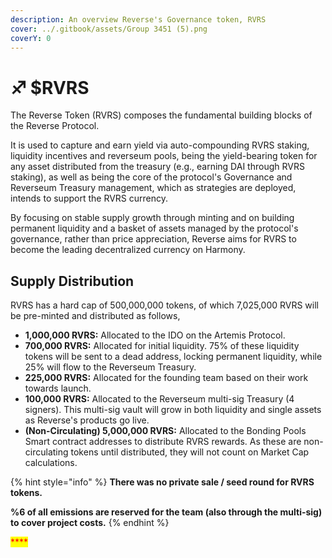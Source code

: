 ```yaml
---
description: An overview Reverse's Governance token, RVRS
cover: ../.gitbook/assets/Group 3451 (5).png
coverY: 0
---
```


# ♐ $RVRS

The Reverse Token (RVRS) composes the fundamental building blocks of the Reverse Protocol.&#x20;

It is used to capture and earn yield via auto-compounding RVRS staking, liquidity incentives and reverseum pools, being the yield-bearing token for any asset distributed from the treasury (e.g., earning DAI through RVRS staking), as well as being the core of the protocol's Governance and Reverseum Treasury management, which as strategies are deployed, intends to support the RVRS currency.&#x20;

By focusing on stable supply growth through minting and on building permanent liquidity and a basket of assets managed by the protocol's governance, rather than price appreciation, Reverse aims for RVRS to become the leading decentralized currency on Harmony.&#x20;

## Supply Distribution

RVRS has a hard cap of 500,000,000 tokens, of which 7,025,000 RVRS will be pre-minted and distributed as follows,

* **1,000,000 RVRS:** Allocated to the IDO on the Artemis Protocol.
* **700,000 RVRS:** Allocated for initial liquidity. 75% of these liquidity tokens will be sent to a dead address, locking permanent liquidity, while 25% will flow to the Reverseum Treasury.&#x20;
* **225,000 RVRS:** Allocated for the founding team based on their work towards launch.
* **100,000 RVRS:** Allocated to the Reverseum multi-sig Treasury (4 signers). This multi-sig vault will grow in both liquidity and single assets as Reverse's products go live.
* **(Non-Circulating) 5,000,000 RVRS:** Allocated to the Bonding Pools Smart contract addresses to distribute RVRS rewards. As these are non-circulating tokens until distributed, they will not count on Market Cap calculations.

{% hint style="info" %}
**There was no private sale / seed round for RVRS tokens.**

**%6 of all emissions are reserved for the team (also through the multi-sig) to cover project costs.**
{% endhint %}

&#x20;<mark style="color:red;">****</mark>&#x20;

